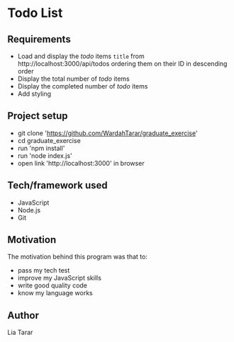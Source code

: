 # Todo List

## Requirements
- Load and display the _todo_ items `title` from http://localhost:3000/api/todos ordering them on their ID in descending order
- Display the total number of _todo_ items
- Display the completed number of _todo_ items
- Add styling

## Project setup
- git clone 'https://github.com/WardahTarar/graduate_exercise'
- cd graduate_exercise
- run 'npm install'
- run 'node index.js'
- open link 'http://localhost:3000' in browser

## Tech/framework used
- JavaScript
- Node.js
- Git

## Motivation
The motivation behind this program was that to:
- pass my tech test
- improve my JavaScript skills
- write good quality code
- know my language works

## Author
Lia Tarar
